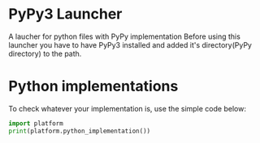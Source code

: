 # PyPy3 Launcher
 A laucher for python files with PyPy implementation
 Before using this launcher you have to have PyPy3 installed and added it's directory(PyPy directory) to the path.
# Python implementations
 To check whatever your implementation is, use the simple code below:
 ```py
 import platform
 print(platform.python_implementation())
